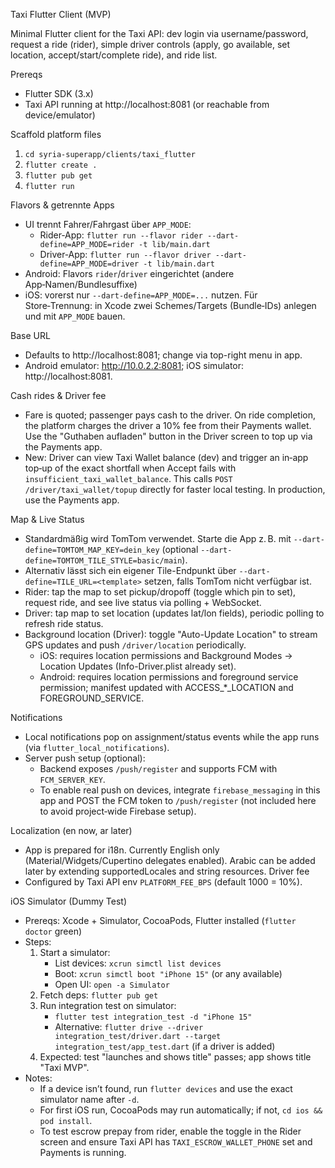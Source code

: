 Taxi Flutter Client (MVP)

Minimal Flutter client for the Taxi API: dev login via username/password, request a ride (rider), simple driver controls (apply, go available, set location, accept/start/complete ride), and ride list.

Prereqs
- Flutter SDK (3.x)
- Taxi API running at http://localhost:8081 (or reachable from device/emulator)

Scaffold platform files
1) `cd syria-superapp/clients/taxi_flutter`
2) `flutter create .`
3) `flutter pub get`
4) `flutter run`

Flavors & getrennte Apps
- UI trennt Fahrer/Fahrgast über `APP_MODE`:
  - Rider‑App: `flutter run --flavor rider --dart-define=APP_MODE=rider -t lib/main.dart`
  - Driver‑App: `flutter run --flavor driver --dart-define=APP_MODE=driver -t lib/main.dart`
- Android: Flavors `rider`/`driver` eingerichtet (andere App‑Namen/Bundlesuffixe)
- iOS: vorerst nur `--dart-define=APP_MODE=...` nutzen. Für Store‑Trennung: in Xcode zwei Schemes/Targets (Bundle‑IDs) anlegen und mit `APP_MODE` bauen.

Base URL
- Defaults to http://localhost:8081; change via top-right menu in app.
- Android emulator: http://10.0.2.2:8081; iOS simulator: http://localhost:8081.

Cash rides & Driver fee
- Fare is quoted; passenger pays cash to the driver. On ride completion, the platform charges the driver a 10% fee from their Payments wallet. Use the "Guthaben aufladen" button in the Driver screen to top up via the Payments app.
 - New: Driver can view Taxi Wallet balance (dev) and trigger an in‑app top‑up of the exact shortfall when Accept fails with `insufficient_taxi_wallet_balance`. This calls `POST /driver/taxi_wallet/topup` directly for faster local testing. In production, use the Payments app.

Map & Live Status
- Standardmäßig wird TomTom verwendet. Starte die App z. B. mit `--dart-define=TOMTOM_MAP_KEY=dein_key` (optional `--dart-define=TOMTOM_TILE_STYLE=basic/main`).
- Alternativ lässt sich ein eigener Tile-Endpunkt über `--dart-define=TILE_URL=<template>` setzen, falls TomTom nicht verfügbar ist.
- Rider: tap the map to set pickup/dropoff (toggle which pin to set), request ride, and see live status via polling + WebSocket.
- Driver: tap map to set location (updates lat/lon fields), periodic polling to refresh ride status.
- Background location (Driver): toggle "Auto-Update Location" to stream GPS updates and push `/driver/location` periodically.
  - iOS: requires location permissions and Background Modes → Location Updates (Info-Driver.plist already set).
  - Android: requires location permissions and foreground service permission; manifest updated with ACCESS_*_LOCATION and FOREGROUND_SERVICE.

Notifications
- Local notifications pop on assignment/status events while the app runs (via `flutter_local_notifications`).
- Server push setup (optional):
  - Backend exposes `/push/register` and supports FCM with `FCM_SERVER_KEY`.
  - To enable real push on devices, integrate `firebase_messaging` in this app and POST the FCM token to `/push/register` (not included here to avoid project‑wide Firebase setup).

Localization (en now, ar later)
- App is prepared for i18n. Currently English only (Material/Widgets/Cupertino delegates enabled). Arabic can be added later by extending supportedLocales and string resources.
Driver fee
- Configured by Taxi API env `PLATFORM_FEE_BPS` (default 1000 = 10%).

iOS Simulator (Dummy Test)
- Prereqs: Xcode + Simulator, CocoaPods, Flutter installed (`flutter doctor` green)
- Steps:
  1) Start a simulator:
     - List devices: `xcrun simctl list devices`
     - Boot: `xcrun simctl boot "iPhone 15"` (or any available)
     - Open UI: `open -a Simulator`
  2) Fetch deps: `flutter pub get`
  3) Run integration test on simulator:
     - `flutter test integration_test -d "iPhone 15"`
     - Alternative: `flutter drive --driver integration_test/driver.dart --target integration_test/app_test.dart` (if a driver is added)
  4) Expected: test "launches and shows title" passes; app shows title "Taxi MVP".
- Notes:
  - If a device isn’t found, run `flutter devices` and use the exact simulator name after `-d`.
  - For first iOS run, CocoaPods may run automatically; if not, `cd ios && pod install`.
  - To test escrow prepay from rider, enable the toggle in the Rider screen and ensure Taxi API has `TAXI_ESCROW_WALLET_PHONE` set and Payments is running.
